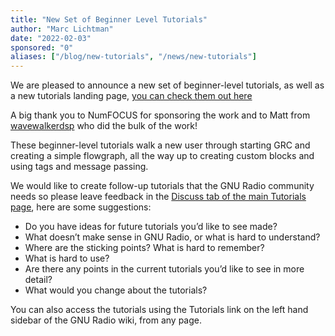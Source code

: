 ```yaml
---
title: "New Set of Beginner Level Tutorials"
author: "Marc Lichtman"
date: "2022-02-03"
sponsored: "0"
aliases: ["/blog/new-tutorials", "/news/new-tutorials"]
---
```


We are pleased to announce a new set of beginner-level tutorials, as well as a new tutorials landing page, [you can check them out here](https://wiki.gnuradio.org/index.php?title=Tutorials)

A big thank you to NumFOCUS for sponsoring the work and to Matt from [wavewalkerdsp](https://www.wavewalkerdsp.com/2022/02/02/new-gnu-radio-beginner-tutorials/) who did the bulk of the work!

These beginner-level tutorials walk a new user through starting GRC and creating a simple flowgraph, all the way up to creating custom blocks and using tags and message passing.

We would like to create follow-up tutorials that the GNU Radio community needs so please leave feedback in the [Discuss tab of the main Tutorials page](https://wiki.gnuradio.org/index.php?title=Talk:Tutorials), here are some suggestions:

- Do you have ideas for future tutorials you’d like to see made?
- What doesn’t make sense in GNU Radio, or what is hard to understand?
- Where are the sticking points? What is hard to remember?
- What is hard to use?
- Are there any points in the current tutorials you’d like to see in more detail?
- What would you change about the tutorials?

You can also access the tutorials using the Tutorials link on the left hand sidebar of the GNU Radio wiki, from any page.
